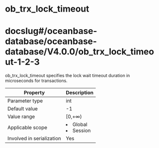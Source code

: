 ob_trx_lock_timeout
========================================
# docslug#/oceanbase-database/oceanbase-database/V4.0.0/ob_trx_lock_timeout-1-2-3
ob_trx_lock_timeout specifies the lock wait timeout duration in microseconds for transactions.


| **Property** | **Description** |
|---------|------------------------------------------------------------------------------------------------------------|
| Parameter type | int |
| Default value | -1 |
| Value range | [0,+∞) |
| Applicable scope | <li> Global   <li> Session |
| Involved in serialization | Yes |


